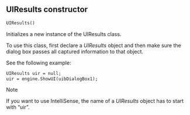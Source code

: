 ## UIResults constructor

```txt
UIResults()
```

Initializes a new instance of the UIResults class.

To use this class, first declare a *UIResults* object and then make sure the dialog box passes all captured information to that object.

See the following example:

```txt
UIResults uir = null;              
uir = engine.ShowUI(uibDialogBox1);
```

> [!NOTE]
> If you want to use IntelliSense, the name of a *UIResults* object has to start with “uir”.
